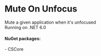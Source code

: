 <h1>Mute On Unfocus</h1>
<p>Mute a given application when it's unfocused <br>
Running on .NET 6.0</p>

<h4>NuGet packages:</h4>
- CSCore
